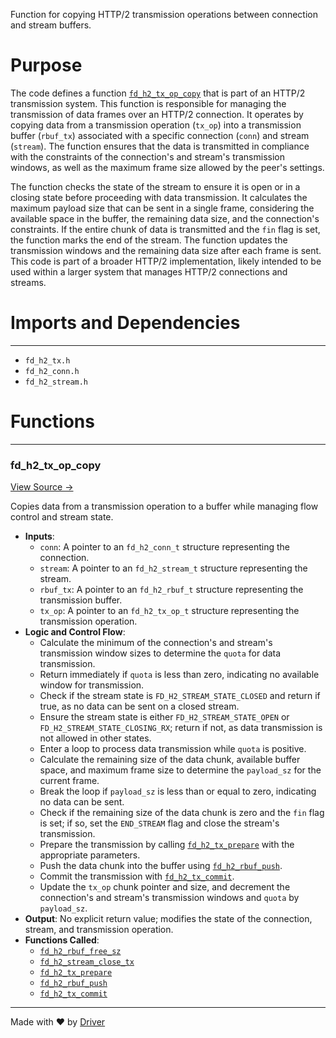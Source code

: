 <!--------------------------------------------------------------------------------->
<!-- IMPORTANT: This file is auto-generated by Driver (https://driver.ai). -------->
<!-- Manual edits may be overwritten on future commits. --------------------------->
<!--------------------------------------------------------------------------------->

Function for copying HTTP/2 transmission operations between connection and stream buffers.

# Purpose
The code defines a function [`fd_h2_tx_op_copy`](<#fd_h2_tx_op_copy>) that is part of an HTTP/2 transmission system. This function is responsible for managing the transmission of data frames over an HTTP/2 connection. It operates by copying data from a transmission operation (`tx_op`) into a transmission buffer (`rbuf_tx`) associated with a specific connection (`conn`) and stream (`stream`). The function ensures that the data is transmitted in compliance with the constraints of the connection's and stream's transmission windows, as well as the maximum frame size allowed by the peer's settings.

The function checks the state of the stream to ensure it is open or in a closing state before proceeding with data transmission. It calculates the maximum payload size that can be sent in a single frame, considering the available space in the buffer, the remaining data size, and the connection's constraints. If the entire chunk of data is transmitted and the `fin` flag is set, the function marks the end of the stream. The function updates the transmission windows and the remaining data size after each frame is sent. This code is part of a broader HTTP/2 implementation, likely intended to be used within a larger system that manages HTTP/2 connections and streams.
# Imports and Dependencies

---
- `fd_h2_tx.h`
- `fd_h2_conn.h`
- `fd_h2_stream.h`


# Functions

---
### fd\_h2\_tx\_op\_copy<!-- {{#callable:fd_h2_tx_op_copy}} -->
[View Source →](<../../../../../src/waltz/h2/fd_h2_tx.c#L5>)

Copies data from a transmission operation to a buffer while managing flow control and stream state.
- **Inputs**:
    - `conn`: A pointer to an `fd_h2_conn_t` structure representing the connection.
    - `stream`: A pointer to an `fd_h2_stream_t` structure representing the stream.
    - `rbuf_tx`: A pointer to an `fd_h2_rbuf_t` structure representing the transmission buffer.
    - `tx_op`: A pointer to an `fd_h2_tx_op_t` structure representing the transmission operation.
- **Logic and Control Flow**:
    - Calculate the minimum of the connection's and stream's transmission window sizes to determine the `quota` for data transmission.
    - Return immediately if `quota` is less than zero, indicating no available window for transmission.
    - Check if the stream state is `FD_H2_STREAM_STATE_CLOSED` and return if true, as no data can be sent on a closed stream.
    - Ensure the stream state is either `FD_H2_STREAM_STATE_OPEN` or `FD_H2_STREAM_STATE_CLOSING_RX`; return if not, as data transmission is not allowed in other states.
    - Enter a loop to process data transmission while `quota` is positive.
    - Calculate the remaining size of the data chunk, available buffer space, and maximum frame size to determine the `payload_sz` for the current frame.
    - Break the loop if `payload_sz` is less than or equal to zero, indicating no data can be sent.
    - Check if the remaining size of the data chunk is zero and the `fin` flag is set; if so, set the `END_STREAM` flag and close the stream's transmission.
    - Prepare the transmission by calling [`fd_h2_tx_prepare`](<fd_h2_conn.h.md#fd_h2_tx_prepare>) with the appropriate parameters.
    - Push the data chunk into the buffer using [`fd_h2_rbuf_push`](<fd_h2_rbuf.h.md#fd_h2_rbuf_push>).
    - Commit the transmission with [`fd_h2_tx_commit`](<fd_h2_conn.h.md#fd_h2_tx_commit>).
    - Update the `tx_op` chunk pointer and size, and decrement the connection's and stream's transmission windows and `quota` by `payload_sz`.
- **Output**: No explicit return value; modifies the state of the connection, stream, and transmission operation.
- **Functions Called**:
    - [`fd_h2_rbuf_free_sz`](<fd_h2_rbuf.h.md#fd_h2_rbuf_free_sz>)
    - [`fd_h2_stream_close_tx`](<fd_h2_stream.h.md#fd_h2_stream_close_tx>)
    - [`fd_h2_tx_prepare`](<fd_h2_conn.h.md#fd_h2_tx_prepare>)
    - [`fd_h2_rbuf_push`](<fd_h2_rbuf.h.md#fd_h2_rbuf_push>)
    - [`fd_h2_tx_commit`](<fd_h2_conn.h.md#fd_h2_tx_commit>)



---
Made with ❤️ by [Driver](https://www.driver.ai/)